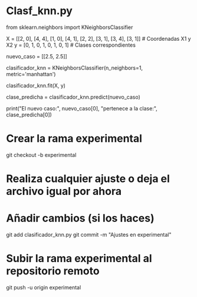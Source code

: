 # Clasf_knn.py
from sklearn.neighbors import KNeighborsClassifier

X = [[2, 0], [4, 4], [1, 0], [4, 1], [2, 2], [3, 1], [3, 4], [3, 1]]  # Coordenadas X1 y X2
y = [0, 1, 0, 1, 0, 1, 0, 1]  # Clases correspondientes

nuevo_caso = [[2.5, 2.5]]

clasificador_knn = KNeighborsClassifier(n_neighbors=1, metric='manhattan')

clasificador_knn.fit(X, y)

clase_predicha = clasificador_knn.predict(nuevo_caso)

print("El nuevo caso:", nuevo_caso[0], "pertenece a la clase:", clase_predicha[0])
# Crear la rama experimental
git checkout -b experimental

# Realiza cualquier ajuste o deja el archivo igual por ahora

# Añadir cambios (si los haces)
git add clasificador_knn.py
git commit -m "Ajustes en experimental"

# Subir la rama experimental al repositorio remoto
git push -u origin experimental
